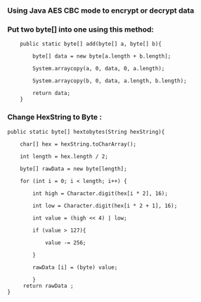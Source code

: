 ### Using Java AES CBC mode to encrypt or decrypt data



### Put two byte[] into one using this method:

		public static byte[] add(byte[] a, byte[] b){

			byte[] data = new byte[a.length + b.length];
		
			System.arraycopy(a, 0, data, 0, a.length); 
		
			System.arraycopy(b, 0, data, a.length, b.length); 
			
			return data;
		}
	
	
### Change HexString to Byte :
	
	public static byte[] hextobytes(String hexString){
	
		char[] hex = hexString.toCharArray();
		
		int length = hex.length / 2;
		
		byte[] rawData = new byte[length];
		
		for (int i = 0; i < length; i++) {
            
			int high = Character.digit(hex[i * 2], 16);
			
			int low = Character.digit(hex[i * 2 + 1], 16);
           
			int value = (high << 4) | low;
            
			if (value > 127){
			
				value -= 256;
				
			}
								
			rawData [i] = (byte) value;
			
			}
		 return rawData ;
	}
